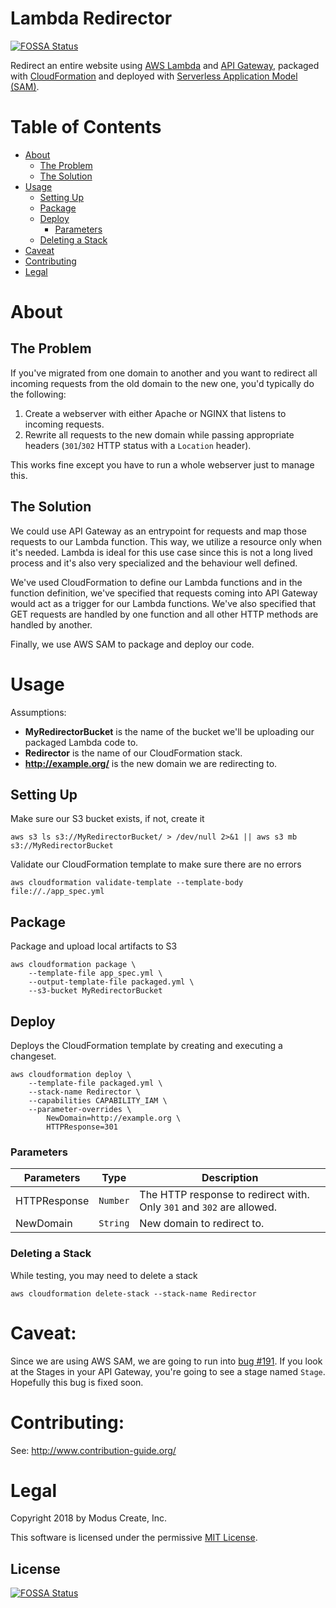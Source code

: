 # Lambda Redirector
[![FOSSA Status](https://app.fossa.io/api/projects/git%2Bgithub.com%2FModusCreateOrg%2Flambda-redirector.svg?type=shield)](https://app.fossa.io/projects/git%2Bgithub.com%2FModusCreateOrg%2Flambda-redirector?ref=badge_shield)

Redirect an entire website using [AWS Lambda](https://aws.amazon.com/lambda/) and [API Gateway](https://aws.amazon.com/api-gateway/), packaged with [CloudFormation](https://aws.amazon.com/cloudformation/) and deployed with [Serverless Application Model (SAM)](https://aws.amazon.com/about-aws/whats-new/2016/11/introducing-the-aws-serverless-application-model/).

# Table of Contents
 - [About](#about)
   - [The Problem](#the-problem)
   - [The Solution](#the-solution)
 - [Usage](#usage)
   - [Setting Up](#setting-up)
   - [Package](#package)
   - [Deploy](#deploy)
     - [Parameters](#parameters)
   - [Deleting a Stack](#deleting-a-stack)
 - [Caveat](#caveat)
 - [Contributing](#contributing)
 - [Legal](#legal)

# About

## The Problem
If you've migrated from one domain to another and you want to redirect all incoming requests from the old domain to the new one, you'd typically do the following:
1. Create a webserver with either Apache or NGINX that listens to incoming requests.
2. Rewrite all requests to the new domain while passing appropriate headers (`301`/`302` HTTP status with a `Location` header).

This works fine except you have to run a whole webserver just to manage this.

## The Solution
We could use API Gateway as an entrypoint for requests and map those requests to our Lambda function. This way, we utilize a resource only when it's needed. Lambda is ideal for this use case since this is not a long lived process and it's also very specialized and the behaviour well defined.

We've used CloudFormation to define our Lambda functions and in the function definition, we've specified that requests coming into API Gateway would act as a trigger for our Lambda functions. We've also specified that GET requests are handled by one function and all other HTTP methods are handled by another.

Finally, we use AWS SAM to package and deploy our code.

# Usage
Assumptions:
 - **MyRedirectorBucket** is the name of the bucket we'll be uploading our packaged Lambda code to.
 - **Redirector** is the name of our CloudFormation stack.
 - **http://example.org/** is the new domain we are redirecting to.

## Setting Up
Make sure our S3 bucket exists, if not, create it
```
aws s3 ls s3://MyRedirectorBucket/ > /dev/null 2>&1 || aws s3 mb s3://MyRedirectorBucket
```

Validate our CloudFormation template to make sure there are no errors
```
aws cloudformation validate-template --template-body file://./app_spec.yml
```

## Package
Package and upload local artifacts to S3
```
aws cloudformation package \
    --template-file app_spec.yml \
    --output-template-file packaged.yml \
    --s3-bucket MyRedirectorBucket
```

## Deploy
Deploys the CloudFormation template by creating and executing a changeset.
```
aws cloudformation deploy \
    --template-file packaged.yml \
    --stack-name Redirector \
    --capabilities CAPABILITY_IAM \
    --parameter-overrides \
        NewDomain=http://example.org \
        HTTPResponse=301
```

### Parameters
Parameters | Type | Description
---|:---:|---
HTTPResponse | `Number` | The HTTP response to redirect with. Only `301` and `302` are allowed.
NewDomain | `String` | New domain to redirect to.

### Deleting a Stack
While testing, you may need to delete a stack
```
aws cloudformation delete-stack --stack-name Redirector
```

# Caveat:
Since we are using AWS SAM, we are going to run into [bug #191](https://github.com/awslabs/serverless-application-model/issues/191). If you look at the Stages in your API Gateway, you're going to see a stage named `Stage`. Hopefully this bug is fixed soon.

# Contributing:
See: http://www.contribution-guide.org/

# Legal
Copyright 2018 by Modus Create, Inc. 

This software is licensed under the permissive [MIT License](LICENSE.md).


## License
[![FOSSA Status](https://app.fossa.io/api/projects/git%2Bgithub.com%2FModusCreateOrg%2Flambda-redirector.svg?type=large)](https://app.fossa.io/projects/git%2Bgithub.com%2FModusCreateOrg%2Flambda-redirector?ref=badge_large)